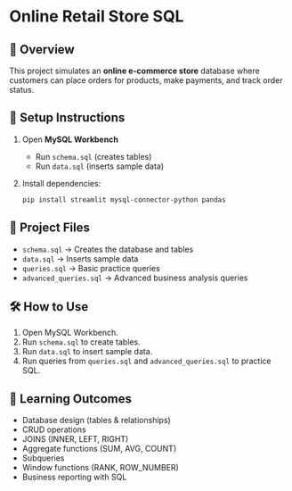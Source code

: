 
# Online Retail Store SQL 

## 📌 Overview
This project simulates an **online e-commerce store** database where customers can place orders for products, make payments, and track order status.

## 🚀 Setup Instructions

1. Open **MySQL Workbench**  
   - Run `schema.sql` (creates tables)  
   - Run `data.sql` (inserts sample data)  

2. Install dependencies:
   ```bash
   pip install streamlit mysql-connector-python pandas

## 📂 Project Files
- `schema.sql` → Creates the database and tables
- `data.sql` → Inserts sample data
- `queries.sql` → Basic practice queries
- `advanced_queries.sql` → Advanced business analysis queries

## 🛠️ How to Use
1. Open MySQL Workbench.
2. Run `schema.sql` to create tables.
3. Run `data.sql` to insert sample data.
4. Run queries from `queries.sql` and `advanced_queries.sql` to practice SQL.

## 🎯 Learning Outcomes
- Database design (tables & relationships)
- CRUD operations
- JOINS (INNER, LEFT, RIGHT)
- Aggregate functions (SUM, AVG, COUNT)
- Subqueries
- Window functions (RANK, ROW_NUMBER)
- Business reporting with SQL
